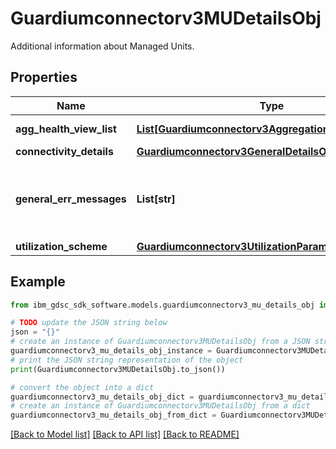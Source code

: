 # Guardiumconnectorv3MUDetailsObj

Additional information about Managed Units.

## Properties

Name | Type | Description | Notes
------------ | ------------- | ------------- | -------------
**agg_health_view_list** | [**List[Guardiumconnectorv3AggregationViewListObject]**](Guardiumconnectorv3AggregationViewListObject.md) | Aggregation details. | [optional] 
**connectivity_details** | [**Guardiumconnectorv3GeneralDetailsObject**](Guardiumconnectorv3GeneralDetailsObject.md) |  | [optional] 
**general_err_messages** | **List[str]** | Additional messages and details about managed units. | [optional] 
**utilization_scheme** | [**Guardiumconnectorv3UtilizationParameterObject**](Guardiumconnectorv3UtilizationParameterObject.md) |  | [optional] 

## Example

```python
from ibm_gdsc_sdk_software.models.guardiumconnectorv3_mu_details_obj import Guardiumconnectorv3MUDetailsObj

# TODO update the JSON string below
json = "{}"
# create an instance of Guardiumconnectorv3MUDetailsObj from a JSON string
guardiumconnectorv3_mu_details_obj_instance = Guardiumconnectorv3MUDetailsObj.from_json(json)
# print the JSON string representation of the object
print(Guardiumconnectorv3MUDetailsObj.to_json())

# convert the object into a dict
guardiumconnectorv3_mu_details_obj_dict = guardiumconnectorv3_mu_details_obj_instance.to_dict()
# create an instance of Guardiumconnectorv3MUDetailsObj from a dict
guardiumconnectorv3_mu_details_obj_from_dict = Guardiumconnectorv3MUDetailsObj.from_dict(guardiumconnectorv3_mu_details_obj_dict)
```
[[Back to Model list]](../README.md#documentation-for-models) [[Back to API list]](../README.md#documentation-for-api-endpoints) [[Back to README]](../README.md)


